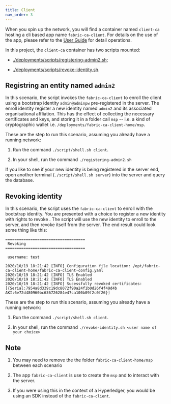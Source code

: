 ```yaml
---
title: Client
nav_order: 3
---
```


When you spin up the network, you will find a container named `client-ca` hosting a cli based app name `fabric-ca-client`. For details on the use of the app, please refer to the [User Guide][1] for detail operations.

In this project, the `client-ca` container has two scripts mounted:

* [./deployments/scripts/registering-admin2.sh][2];

* [./deployments/scripts/revoke-identity.sh][3].


## Registring an entity named `admin2`

In this scenario, the script invokes the `fabric-ca-client` to enroll the client using a bootstrap identity `admin@adminpw` pre-registered in the server. The enroll identity register a new identity named `admin2` and its associated organisational affliation. This has the effect of collecting the necessary certificates and keys, and storing it in a folder call `msp` -- i.e. a kind of cryptographic wallet i.e. `/deployments/fabric-ca-client-home/msp`.

These are the step to run this scenario, assuming you already have a running network:

1. Run the command `./script/shell.sh client`.

1. In your shell, run the command `./registering-admin2.sh`

If you like to see if your new identity is being registered in the server end, open another terminal (`./script/shell.sh server`) into the server and query the database.

## Revoking identity

In this scenario, the script uses the `fabric-ca-client` to enroll with the bootstrap identity. You are presented with a choice to register a new identity with rights to revoke . The script will use the new identity to enroll to the server, and then revoke itself from the server. The end result could look some thing like this:

```
===================================
 Revoking                          
===================================

 username: test

2020/10/19 18:21:42 [INFO] Configuration file location: /opt/fabric-ca-client-home/fabric-ca-client-config.yaml
2020/10/19 18:21:42 [INFO] TLS Enabled
2020/10/19 18:21:42 [INFO] TLS Enabled
2020/10/19 18:21:42 [INFO] Sucessfully revoked certificates: [{Serial:7954a8d339c19dc8072f90a24f1b0d26f4f49d4b AKI:6e72d480960bc636726284e47ca100b09f2c0f26}]
```

These are the step to run this scenario, assuming you already have a running network:

1. Run the command `./script/shell.sh client`.

1. In your shell, run the command `./revoke-identity.sh <user name of your choice>`

## Note

1. You may need to remove the the folder `fabric-ca-client-home/msp` between each scenario

1. The app `fabric-ca-client` is use to create the `msp` and to interact with the server.

1. If you were using this in the context of a Hyperledger, you would be using an SDK instead of the `fabric-ca-client`.

[1]: https://hyperledger-fabric-ca.readthedocs.io/en/release-1.4/users-guide.html#fabric-ca-client
[2]: https://github.com/openconsentia/fabric-ca-analysis/blob/master/deployments/scripts/registering-admin2.sh
[3]: https://github.com/openconsentia/fabric-ca-analysis/blob/master/deployments/scripts/revoke-identity.sh